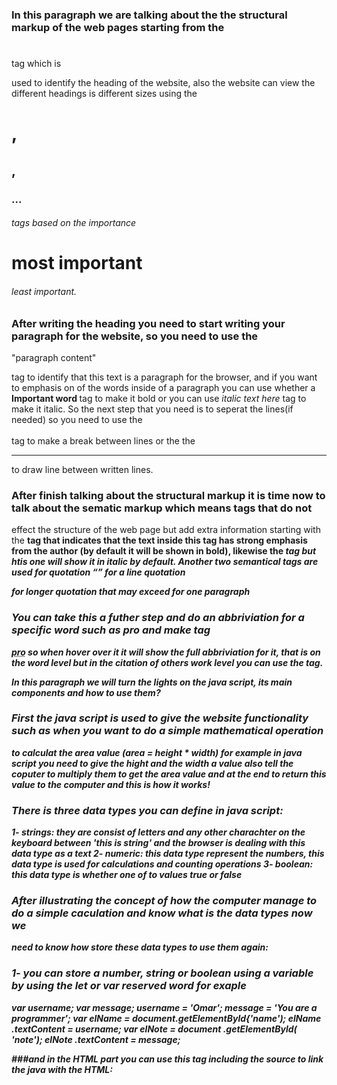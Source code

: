 ### In this paragraph we are talking about the the structural markup of the web pages starting from the <h1></h1> tag which is 
used to identify the heading of the website, also the website can view the different headings is different sizes using the 
<h1>,<h2>,<h3>...<h6> tags based on the importance <h1> most important <h6> least important.

### After writing the heading you need to start writing your paragraph for the website, so you need to use the 
<p> "paragraph content" <p/> tag to identify that this text is a paragraph for the browser, and if you want to emphasis 
on of the words inside of a paragraph you can use whether a <b> Important word </b> tag to make it bold or you can use 
<i> italic text here </i> tag to make it italic. So the next step that you need is to seperat the lines(if needed) so you 
need to use the <br></br> tag to make a break between lines or the the <hr /> to draw line between written lines.

### After finish talking about the structural markup it is time now to talk about the sematic markup which means tags that do not 
effect the structure of the web page but add extra information starting with the <strong> tag that indicates that the text 
inside this tag has strong emphasis from the author (by default it will be shown in bold), likewise the <em> tag but htis one
will show it in italic by default. Another two semantical tags are used for quotation <q></q> for a line quotation
<blockquote></blockquote> for longer quotation that may exceed for one paragraph

### You can take this a futher step and do an abbriviation for a specific word such as pro and make tag
<p> <abbr title='professional'> pro</abbr> so when hover over it it will show the full abbriviation for it, that is on the 
word level but in the citation of others work level you can use the <cite> tag.

In this paragraph we will turn the lights on the java script, its main components and how to use them?

### First the java script is used to give the website functionality such as when you want to do a simple mathematical operation
to calculat the area value (area = height * width) for example in java script you need to give the hight and the width a value 
also tell the coputer to multiply them to get the area value and  at the end to return this value to the computer and this is 
how it works!

### There is three data types you can define in java script:
1- strings: they are consist of letters and any other charachter on the keyboard between 'this is string' and the browser is dealing 
with this data type as a text
2- numeric: this data type represent the numbers, this data type is used for calculations and counting operations 
3- boolean: this data type is whether one of to values true or false

### After illustrating the concept of how the computer manage to do a simple caculation and know what is the data types now we
need to know how store these data types to use them again:
### 1- you can store a number, string or boolean using a variable by using the let or var reserved word for exaple 
var username;
var message;
username = 'Omar';
message = 'You are a programmer';
var elName = document.getElementByld{'name');
elName .textContent = username;
var elNote = document .getElementByld( 'note');
elNote .textContent = message; 

###and in the HTML part you can use this tag including the source to link the java with the HTML:
<script src="js/string-width-quotes.js"></scri pt> 

### 2-also instead of storing one value, you can store a list of variables using the arrays for example: var colors;
colors ['white', 'black', ' custom']; 
 
 



